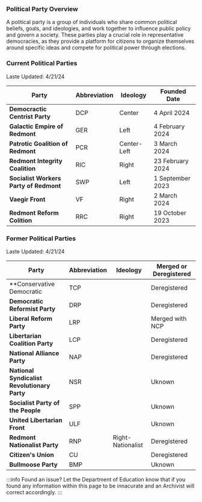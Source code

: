 ### Political Party Overview

A political party is a group of individuals who share common political beliefs, goals, and ideologies, and work together to influence public policy and govern a society. These parties play a crucial role in representative democracies, as they provide a platform for citizens to organize themselves around specific ideas and compete for political power through elections.


### Current Political Parties
Laste Updated: 4/21/24

| **Party**                              | **Abbreviation**               | **Ideology**                   | **Founded Date**               |
|----------------------------------------|--------------------------------|--------------------------------|--------------------------------|
| **Democractic Centrist Party**         | DCP                            | Center                         | 4 April 2024                   |
| **Galactic Empire of Redmont**         | GER                            | Left                           | 4 February 2024                |
| **Patrotic Goalition of Redmont**      | PCR                            | Center-Left                    | 3 March 2024                   |
| **Redmont Integrity Coalition**        | RIC                            | Right                          | 23 February 2024               |
| **Socialist Workers Party of Redmont** | SWP                            | Left                           | 1 September 2023               |
| **Vaegir Front**                       | VF                             | Right                          | 2 March 2024                   |
| **Redmont Reform Colition**            | RRC                            | Right                          | 19 October 2023                |

### Former Political Parties
Laste Updated: 4/21/24

| **Party**                                     | **Abbreviation**               | **Ideology**                   | **Merged or Deregistered**     |
|-----------------------------------------------|--------------------------------|--------------------------------|--------------------------------|
| **Conservative Democratic                     | TCP                            |                                | Deregistered                   |
| **Democratic Reformist Party**                | DRP                            |                                | Deregistered                   |
| **Liberal Reform Party**                      | LRP                            |                                | Merged with NCP                |
| **Libertarian Coalition Party**               | LCP                            |                                | Deregistered                   |
| **National Alliance Party**                   | NAP                            |                                | Deregistered                   |            
| **National Syndicalist Revolutionary Party**  | NSR                            |                                | Uknown                         |
| **Socialist Party of the People**             | SPP                            |                                | Uknown                         |
| **United Libertarian Front**                  | ULF                            |                                | Uknown                         |
| **Redmont Nationalist Party**                 | RNP                            |  Right-Nationalist             | Deregistered                   |
| **Citizen's Union**                           | CU                             |                                | Deregistered                   |
| **Bullmoose Party**                           | BMP                            |                                | Uknown                         |

:::info Found an issue?
Let the Department of Education know that if you found any information within this page to be innacurate and an Archivist will correct accordingly.
:::
